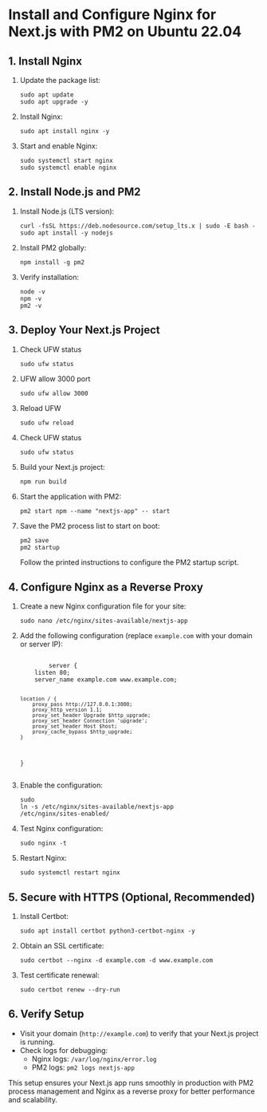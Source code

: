 <!DOCTYPE html>
<html>
<body>
  <h1>Install and Configure Nginx for Next.js with PM2 on Ubuntu 22.04</h1>

  <h2>1. Install Nginx</h2>
  <ol>
    <li>Update the package list:
      <pre><code>sudo apt update
sudo apt upgrade -y</code></pre>
    </li>
    <li>Install Nginx:
      <pre><code>sudo apt install nginx -y</code></pre>
    </li>
    <li>Start and enable Nginx:
      <pre><code>sudo systemctl start nginx
sudo systemctl enable nginx</code></pre>
    </li>
  </ol>

  <h2>2. Install Node.js and PM2</h2>
  <ol>
    <li>Install Node.js (LTS version):
      <pre><code>curl -fsSL https://deb.nodesource.com/setup_lts.x | sudo -E bash -
sudo apt install -y nodejs</code></pre>
    </li>
    <li>Install PM2 globally:
      <pre><code>npm install -g pm2</code></pre>
    </li>
    <li>Verify installation:
      <pre><code>node -v
npm -v
pm2 -v</code></pre>
    </li>
  </ol>

  <h2>3. Deploy Your Next.js Project</h2>
  <ol>
     <li> Check UFW status
      <pre><code>sudo ufw status</code></pre>
    </li>
     <li>UFW allow 3000 port
      <pre><code>sudo ufw allow 3000</code></pre>
    </li>
    <li>Reload UFW
      <pre><code>sudo ufw reload</code></pre>
    </li>
     <li> Check UFW status
      <pre><code>sudo ufw status</code></pre>
    </li>
    <li>Build your Next.js project:
      <pre><code>npm run build</code></pre>
    </li>
    <li>Start the application with PM2:
      <pre><code>pm2 start npm --name "nextjs-app" -- start</code></pre>
    </li>
    <li>Save the PM2 process list to start on boot:
      <pre><code>pm2 save
pm2 startup</code></pre>
      Follow the printed instructions to configure the PM2 startup script.
    </li>
  </ol>

  <h2>4. Configure Nginx as a Reverse Proxy</h2>
  <ol>
    <li>Create a new Nginx configuration file for your site:
      <pre><code>sudo nano /etc/nginx/sites-available/nextjs-app</code></pre>
    </li>
    <li>Add the following configuration (replace <code>example.com</code> with your domain or server IP):
      <pre><code>
        server {
    listen 80;
    server_name example.com www.example.com;

    location / {
        proxy_pass http://127.0.0.1:3000;
        proxy_http_version 1.1;
        proxy_set_header Upgrade $http_upgrade;
        proxy_set_header Connection 'upgrade';
        proxy_set_header Host $host;
        proxy_cache_bypass $http_upgrade;
    }
  }
</code></pre>
    </li>
    <li>Enable the configuration:
      <pre><code>sudo ln -s /etc/nginx/sites-available/nextjs-app /etc/nginx/sites-enabled/</code></pre>
    </li>
    <li>Test Nginx configuration:
      <pre><code>sudo nginx -t</code></pre>
    </li>
    <li>Restart Nginx:
      <pre><code>sudo systemctl restart nginx</code></pre>
    </li>
  </ol>

  <h2>5. Secure with HTTPS (Optional, Recommended)</h2>
  <ol>
    <li>Install Certbot:
      <pre><code>sudo apt install certbot python3-certbot-nginx -y</code></pre>
    </li>
    <li>Obtain an SSL certificate:
      <pre><code>sudo certbot --nginx -d example.com -d www.example.com</code></pre>
    </li>
    <li>Test certificate renewal:
      <pre><code>sudo certbot renew --dry-run</code></pre>
    </li>
  </ol>

  <h2>6. Verify Setup</h2>
  <ul>
    <li>Visit your domain (<code>http://example.com</code>) to verify that your Next.js project is running.</li>
    <li>Check logs for debugging:
      <ul>
        <li>Nginx logs: <code>/var/log/nginx/error.log</code></li>
        <li>PM2 logs: <code>pm2 logs nextjs-app</code></li>
      </ul>
    </li>
  </ul>

  <p>This setup ensures your Next.js app runs smoothly in production with PM2 process management and Nginx as a reverse proxy for better performance and scalability.</p>
</body>
</html>

